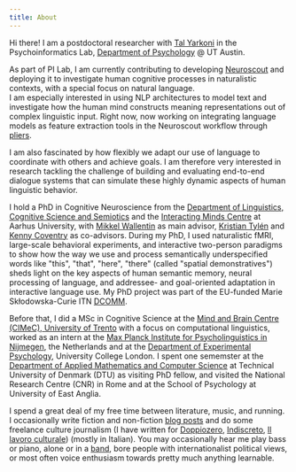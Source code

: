 ```yaml
---
title: About
---
```


Hi there! I am a postdoctoral researcher with [Tal Yarkoni](https://talyarkoni.org/) in the Psychoinformatics Lab, [Department of Psychology](https://liberalarts.utexas.edu/psychology/) @ UT Austin.

As part of PI Lab, I am currently contributing to developing [Neuroscout](https://neuroscout.org/) and deploying it to investigate human cognitive processes in naturalistic contexts, with a special focus on natural language. </br>
I am especially interested in using NLP architectures to model text and investigate how the human mind constructs meaning representations out of complex linguistic input. Right now, now working on integrating language models as feature extraction tools in the Neuroscout workflow through [pliers](https://github.com/tyarkoni/pliers).

I am also fascinated by how flexibly we adapt our use of language to coordinate with others and achieve goals. I am therefore very interested in research tackling the challenge of building and evaluating end-to-end dialogue systems that can simulate these highly dynamic aspects of human linguistic behavior.

I hold a PhD in Cognitive Neuroscience from the [Department of Linguistics, Cognitive Science and Semiotics](https://cc.au.dk/en/about-the-school/departments/linguistics-cognitive-science-and-semiotics/) and the [Interacting Minds Centre](https://interactingminds.au.dk/) at Aarhus University, with [Mikkel Wallentin](https://pure.au.dk/portal/en/persons/mikkel-wallentin(abf0a704-afc4-4576-9df7-3d84420bc2fc).html) as main advisor, [Kristian Tylén](https://pure.au.dk/portal/en/persons/kristian-tylen(9950d8bc-e1cd-400a-a547-359cd0b07157).html) and [Kenny Coventry](https://people.uea.ac.uk/k_coventry) as co-advisors. During my PhD, I used naturalistic fMRI, large-scale behavioral experiments, and interactive two-person paradigms to show how the way we use and process semantically underspecified words like "this", "that", "here", "there" (called "spatial demonstratives") sheds light on the key aspects of human semantic memory, neural processing of language, and addressee- and goal-oriented adaptation in interactive language use. My PhD project was part of the EU-funded Marie Skłodowska-Curie ITN [DCOMM](https://www.dcomm.eu). 

Before that, I did a MSc in Cognitive Science at the [Mind and Brain Centre (CIMeC), University of Trento](https://www.cimec.unitn.it/) with a focus on computational linguistics, worked as an intern at the [Max Planck Institute for Psycholinguistics in Nijmegen](https://www.mpi.nl/), the Netherlands and at the [Department of Experimental Psychology](https://www.ucl.ac.uk/pals/), University College London. I spent one sememster at the [Department of Applied Mathematics and Computer Science](https://www.compute.dtu.dk/english/research/research-sections/cogsys) at Technical University of Denmark (DTU) as visiting PhD fellow, and visited the National Research Centre (CNR) in Rome and at the School of Psychology at University of East Anglia.

I spend a great deal of my free time between literature, music, and running.
I occasionally write fiction and non-fiction [blog posts](https://medium.com/@robertarocca) and do some freelance culture journalism (I have written for [Doppiozero](https://www.doppiozero.com/materiali/ricerca-democrazia-e-ue), [Indiscreto](https://www.indiscreto.org/tag/roberta-rocca/), [Il lavoro culturale](https://www.lavoroculturale.org/hieronymus-bosch/)) (mostly in Italian).
You may occasionally hear me play bass or piano, alone or in a [band](https://open.spotify.com/artist/1t705MCN2fPsphelEQpk3r), bore people with internationalist political views, or most often voice enthusiasm towards pretty much anything learnable.